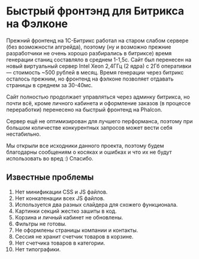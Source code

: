 # Быстрый фронтэнд для Битрикса на Фэлконе
Прежний фронтенд на 1С-Битрикс работал на старом слабом сервере (без возможности апгрейда), поэтому (ну и возможно прежние разработчики не очень хорошо разбирались в битриксе) время генерации станиц составляло в среднем 1-1,5с.
Сайт был перенесен на новый виртуальный сервер Intel Xeon 2,4ГГц (2 ядра) с 2Гб оперативки — стоимость ~500 рублей в месяц.
Время генерации через битрикс осталось прежним, но фронтенд на фэлконе позволяет отдавать страницы в среднем за 30-40мс.

Сайт полностью продолжает управляться через админку битрикса, но почти всё, кроме личного кабинета и оформление заказов (в процессе переработки) перенесено на быстрый фронтенд на Phalcon.

Сервер ещё не оптимизирован для лучшего перформанса, поэтому при большом количестве конкурентных запросов может вести себя нестабильно.

Мы открыли все исходники данного проекта, поэтому будем благодарны сообщениям о косяках и ошибках и что их не будут использовать во вред :) Спасибо.

## Известные проблемы
1. Нет минификации CSS и JS файлов.
2. Нет конкатенации всех JS файлов.
3. Используется два разных слайдера для схожего функционала.
4. Картинки секций жестко зашиты в код.
5. Корзина и личный кабинет не обновлены.
6. Фильтры не готовы.
7. Не оформлены страницы компании и контакты.
8. Сессия не хранит счетчик товаров в корзине.
9. Нет счетчика товаров в категории.
10. Нет типографики.
